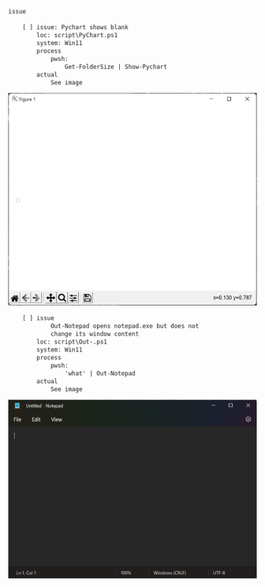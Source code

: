 ```
issue

    [ ] issue: Pychart shows blank
        loc: script\PyChart.ps1
        system: Win11
        process
            pwsh:
                Get-FolderSize | Show-Pychart
        actual
            See image
```

![2022_03_23_225512](./res/2022_03_23_225512.png)

```
    [ ] issue
            Out-Notepad opens notepad.exe but does not
            change its window content
        loc: script\Out-.ps1
        system: Win11
        process
            pwsh:
                'what' | Out-Notepad
        actual
            See image
```

![2022_03_23_230129](./res/2022_03_23_230129.png)
